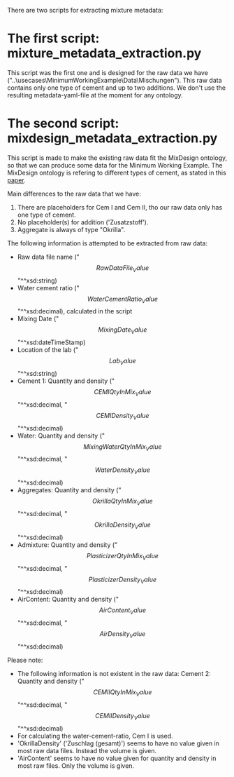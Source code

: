There are two scripts for extracting mixture metadata:

# The first script: mixture_metadata_extraction.py

This script was the first one and is designed for the raw data we have ("..\usecases\MinimumWorkingExample\Data\Mischungen").
This raw data contains only one type of cement and up to two additions. We don't use the resulting metadata-yaml-file at the 
moment for any ontology. 

# The second script: mixdesign_metadata_extraction.py

This script is made to make the existing raw data fit the MixDesign ontology, so that we can produce some
data for the Minimum Working Example. The MixDesign ontology is refering to different types of cement, as 
stated in this [paper](https://www.sciencedirect.com/science/article/pii/S0008884608000884).

Main differences to the raw data that we have: 
1. There are placeholders for Cem I and Cem II, tho our raw data only has one type of cement.
2. No placeholder(s) for addition ('Zusatzstoff'). 
3. Aggregate is always of type "Okrilla". 

The following information is attempted to be extracted from raw data:
- Raw data file name ("$$RawDataFile_Value$$"^^xsd:string)
- Water cement ratio ("$$WaterCementRatio_Value$$"^^xsd:decimal), calculated in the script
- Mixing Date ("$$MixingDate_Value$$"^^xsd:dateTimeStamp)
- Location of the lab ("$$Lab_Value$$"^^xsd:string)
- Cement 1: Quantity and density ("$$CEMIQtyInMix_Value$$"^^xsd:decimal, "$$CEMIDensity_Value$$"^^xsd:decimal)
- Water: Quantity and density ("$$MixingWaterQtyInMix_Value$$"^^xsd:decimal, "$$WaterDensity_Value$$"^^xsd:decimal)
- Aggregates: Quantity and density ("$$OkrillaQtyInMix_Value$$"^^xsd:decimal, "$$OkrillaDensity_Value$$"^^xsd:decimal)
- Admixture: Quantity and density ("$$PlasticizerQtyInMix_Value$$"^^xsd:decimal, "$$PlasticizerDensity_Value$$"^^xsd:decimal)
- AirContent: Quantity and density ("$$AirContent_Value$$"^^xsd:decimal, "$$AirDensity_Value$$"^^xsd:decimal)

Please note:
- The following information is not existent in the raw data: 
Cement 2: Quantity and density ("$$CEMIIQtyInMix_Value$$"^^xsd:decimal, "$$CEMIIDensity_Value$$"^^xsd:decimal)
- For calculating the water-cement-ratio, Cem I is used.
- 'OkrillaDensity' ('Zuschlag (gesamt)') seems to have no value given in most raw data files. Instead the volume is given.
- 'AirContent' seems to have no value given for quantity and density in most raw files. Only the volume is given.